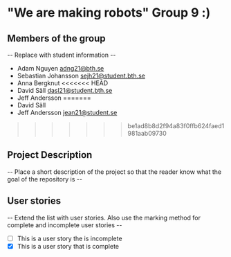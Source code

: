 # "We are making robots" Group 9 :)

## Members of the group
-- Replace with student information --
* Adam Nguyen adng21@bth.se
* Sebastian Johansson sejh21@student.bth.se
* Anna Bergknut
<<<<<<< HEAD
* David Säll dasl21@student.bth.se
* Jeff Andersson
=======
* David Säll
* Jeff Andersson jean21@student.se
>>>>>>> be1ad8b8d2f94a83f0ffb624faed1981aab09730

## Project Description
-- Place a short description of the project so that the reader know what the goal of the repository is --

## User stories
-- Extend the list with user stories. Also use the marking method for complete and incomplete user stories --

- [ ] This is a user story the is incomplete 
- [X] This is a user story that is complete
